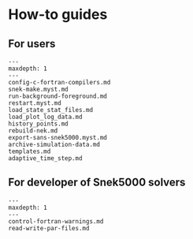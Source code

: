 # How-to guides

## For users

```{toctree}
---
maxdepth: 1
---
config-c-fortran-compilers.md
snek-make.myst.md
run-background-foreground.md
restart.myst.md
load_state_stat_files.md
load_plot_log_data.md
history_points.md
rebuild-nek.md
export-sans-snek5000.myst.md
archive-simulation-data.md
templates.md
adaptive_time_step.md
```

## For developer of Snek5000 solvers

```{toctree}
---
maxdepth: 1
---
control-fortran-warnings.md
read-write-par-files.md
```
